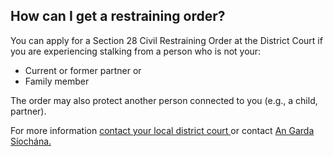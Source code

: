 ##  How can I get a restraining order?

You can apply for a Section 28 Civil Restraining Order at the District Court
if you are experiencing stalking from a person who is not your:

  * Current or former partner or 
  * Family member 

The order may also protect another person connected to you (e.g., a child,
partner).

For more information [ contact your local district court
](https://www.courts.ie/district-court) or contact [ An Garda Síochána.
](https://www.garda.ie/en/)
